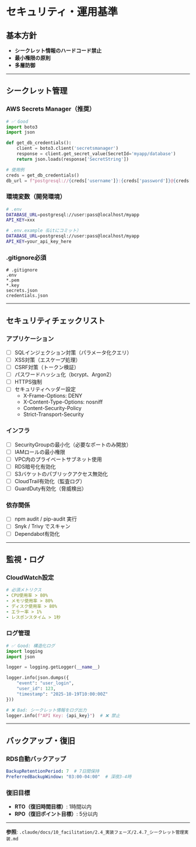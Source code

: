 # セキュリティ・運用基準

## 基本方針

- **シークレット情報のハードコード禁止**
- **最小権限の原則**
- **多層防御**

---

## シークレット管理

### AWS Secrets Manager（推奨）

```python
# ✅ Good
import boto3
import json

def get_db_credentials():
    client = boto3.client('secretsmanager')
    response = client.get_secret_value(SecretId='myapp/database')
    return json.loads(response['SecretString'])

# 使用例
creds = get_db_credentials()
db_url = f"postgresql://{creds['username']}:{creds['password']}@{creds['host']}/myapp"
```

### 環境変数（開発環境）

```bash
# .env
DATABASE_URL=postgresql://user:pass@localhost/myapp
API_KEY=xxx

# .env.example（Gitにコミット）
DATABASE_URL=postgresql://user:pass@localhost/myapp
API_KEY=your_api_key_here
```

### .gitignore必須

```gitignore
# .gitignore
.env
*.pem
*.key
secrets.json
credentials.json
```

---

## セキュリティチェックリスト

### アプリケーション

- [ ] SQLインジェクション対策（パラメータ化クエリ）
- [ ] XSS対策（エスケープ処理）
- [ ] CSRF対策（トークン検証）
- [ ] パスワードハッシュ化（bcrypt、Argon2）
- [ ] HTTPS強制
- [ ] セキュリティヘッダー設定
  - X-Frame-Options: DENY
  - X-Content-Type-Options: nosniff
  - Content-Security-Policy
  - Strict-Transport-Security

### インフラ

- [ ] SecurityGroupの最小化（必要なポートのみ開放）
- [ ] IAMロールの最小権限
- [ ] VPC内のプライベートサブネット使用
- [ ] RDS暗号化有効化
- [ ] S3バケットのパブリックアクセス無効化
- [ ] CloudTrail有効化（監査ログ）
- [ ] GuardDuty有効化（脅威検出）

### 依存関係

- [ ] npm audit / pip-audit 実行
- [ ] Snyk / Trivy でスキャン
- [ ] Dependabot有効化

---

## 監視・ログ

### CloudWatch設定

```yaml
# 必須メトリクス
- CPU使用率 > 80%
- メモリ使用率 > 80%
- ディスク使用率 > 80%
- エラー率 > 1%
- レスポンスタイム > 1秒
```

### ログ管理

```python
# ✅ Good: 構造化ログ
import logging
import json

logger = logging.getLogger(__name__)

logger.info(json.dumps({
    "event": "user_login",
    "user_id": 123,
    "timestamp": "2025-10-19T10:00:00Z"
}))

# ❌ Bad: シークレット情報をログ出力
logger.info(f"API Key: {api_key}")  # ❌ 禁止
```

---

## バックアップ・復旧

### RDS自動バックアップ

```yaml
BackupRetentionPeriod: 7  # 7日間保持
PreferredBackupWindow: "03:00-04:00"  # 深夜3-4時
```

### 復旧目標

- **RTO（復旧時間目標）**: 1時間以内
- **RPO（復旧ポイント目標）**: 5分以内

---

**参照**: `.claude/docs/10_facilitation/2.4_実装フェーズ/2.4.7_シークレット管理実装.md`
